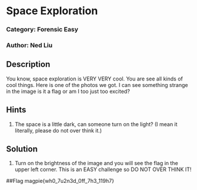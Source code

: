 # Space Exploration

### Category: Forensic Easy

### Author: Ned Liu 

## Description

You know, space exploration is VERY VERY cool. You are see all kinds of cool things. Here is one of the photos we got. I can see something strange in the image is it a flag or am I too just too excited?

## Hints

1. The space is a little dark, can someone turn on the light? (I mean it literally, please do not over think it.)


## Solution

1. Turn on the brightness of the image and you will see the flag in the upper left corner. This is an EASY challenge so DO NOT OVER THINK IT!

##Flag
magpie{wh0_7u2n3d_0ff_7h3_119h7}
